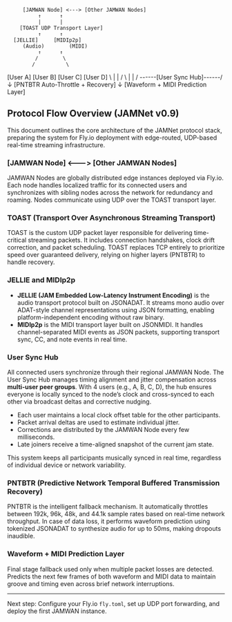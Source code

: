          [JAMWAN Node] <---> [Other JAMWAN Nodes]
              ↑      ↑
              |      |
        [TOAST UDP Transport Layer]
              ↑      ↑
      [JELLIE]     [MIDIp2p]
         (Audio)        (MIDI)
              ↑      ↑
             /        \
            /          \

[User A] [User B] [User C] [User D]
\ | | /
\ | | /
\------[User Sync Hub]------/
↓
[PNTBTR Auto-Throttle + Recovery]
↓
[Waveform + MIDI Prediction Layer]

## Protocol Flow Overview (JAMNet v0.9)

This document outlines the core architecture of the JAMNet protocol stack, preparing the system for Fly.io deployment with edge-routed, UDP-based real-time streaming infrastructure.

### [JAMWAN Node] <---> [Other JAMWAN Nodes]

JAMWAN Nodes are globally distributed edge instances deployed via Fly.io. Each node handles localized traffic for its connected users and synchronizes with sibling nodes across the network for redundancy and roaming. Nodes communicate using UDP over the TOAST transport layer.

### TOAST (Transport Over Asynchronous Streaming Transport)

TOAST is the custom UDP packet layer responsible for delivering time-critical streaming packets. It includes connection handshakes, clock drift correction, and packet scheduling. TOAST replaces TCP entirely to prioritize speed over guaranteed delivery, relying on higher layers (PNTBTR) to handle recovery.

### JELLIE and MIDIp2p

- **JELLIE (JAM Embedded Low-Latency Instrument Encoding)** is the audio transport protocol built on JSONADAT. It streams mono audio over ADAT-style channel representations using JSON formatting, enabling platform-independent encoding without raw binary.
- **MIDIp2p** is the MIDI transport layer built on JSONMIDI. It handles channel-separated MIDI events as JSON packets, supporting transport sync, CC, and note events in real time.

### User Sync Hub

All connected users synchronize through their regional JAMWAN Node. The User Sync Hub manages timing alignment and jitter compensation across **multi-user peer groups**. With 4 users (e.g., A, B, C, D), the hub ensures everyone is locally synced to the node’s clock and cross-synced to each other via broadcast deltas and corrective nudging.

- Each user maintains a local clock offset table for the other participants.
- Packet arrival deltas are used to estimate individual jitter.
- Corrections are distributed by the JAMWAN Node every few milliseconds.
- Late joiners receive a time-aligned snapshot of the current jam state.

This system keeps all participants musically synced in real time, regardless of individual device or network variability.

### PNTBTR (Predictive Network Temporal Buffered Transmission Recovery)

PNTBTR is the intelligent fallback mechanism. It automatically throttles between 192k, 96k, 48k, and 44.1k sample rates based on real-time network throughput. In case of data loss, it performs waveform prediction using tokenized JSONADAT to synthesize audio for up to 50ms, making dropouts inaudible.

### Waveform + MIDI Prediction Layer

Final stage fallback used only when multiple packet losses are detected. Predicts the next few frames of both waveform and MIDI data to maintain groove and timing even across brief network interruptions.

---

Next step: Configure your Fly.io `fly.toml`, set up UDP port forwarding, and deploy the first JAMWAN instance.

